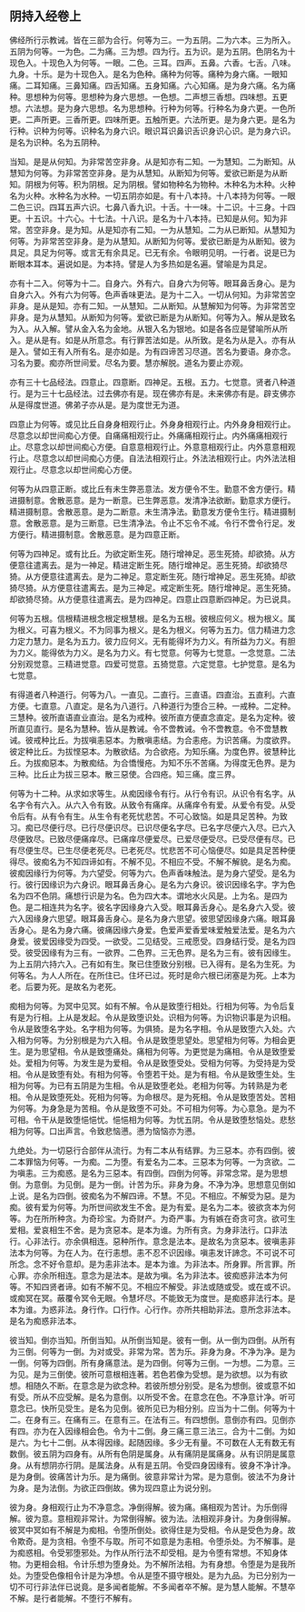## 阴持入经卷上

佛经所行示教诫。皆在三部为合行。何等为三。一为五阴。二为六本。三为所入。五阴为何等。一为色。二为痛。三为想。四为行。五为识。是为五阴。色阴名为十现色入。十现色入为何等。一眼。二色。三耳。四声。五鼻。六香。七舌。八味。九身。十乐。是为十现色入。是名为色种。痛种为何等。痛种为身六痛。一眼知痛。二耳知痛。三鼻知痛。四舌知痛。五身知痛。六心知痛。是为身六痛。名为痛种。思想种为何等。思想种为身六思想。一色想。二声想三香想。四味想。五更想。六法想。是为身六思想。名为思想种。行种为何等。行种名为身六更。一色所更。二声所更。三香所更。四味所更。五触所更。六法所更。是为身六更。是名为行种。识种为何等。识种名为身六识。眼识耳识鼻识舌识身识心识。是为身六识。是名为识种。名为五阴种。

当知。是是从何知。为非常苦空非身。从是知亦有二知。一为慧知。二为断知。从慧知为何等。为非常苦空非身。是为从慧知。从断知为何等。爱欲已断是为从断知。阴根为何等。积为阴根。足为阴根。譬如物种名为物种。木种名为木种。火种名为火种。水种名为水种。一切五阴亦如是。有十八本持。十八本持为何等。一眼二色三识。四耳五声六识。七鼻八香九识。十舌。十一味。十二识。十三身。十四更。十五识。十六心。十七法。十八识。是名为十八本持。已知是从何。知为非常。苦空非身。是为知。从是知亦有二知。一为从慧知。二为从已断知。从慧知为何等。为非常苦空非身。是为从慧知。从断知为何等。爱欲已断是为从断知。彼为具足。具足为何等。或言无有余具足。已无有余。令眼明见明。一行者。说是已为断眼本耳本。遍说如是。为本持。譬是人为多热如是名遍。譬喻是为具足。

亦有十二入。何等为十二。自身六。外有六。自身六为何等。眼耳鼻舌身心。是为自身六入。外有六为何等。色声香味更法。是为十二入。一切从何知。为非常苦空非身。是从是知。亦有二知。一从慧知。二从断知。从慧解知为何等。为非常苦空非身。是为从慧知。从断知为何等。爱欲已断是为从断知。何等为入。解从是致名为入。从入解。譬从金入名为金地。从银入名为银地。如是各各应是譬喻所从所入。是从是有。如是从所意念。有行罪苦法如是。从所致。是名为从是入。亦有从是入。譬如王有入所有名。是亦如是。为有四谛苦习尽道。苦名为要语。身亦念。习名为要。痴亦所世间爱。尽名为要。慧亦解脱。道名为要止亦观。

亦有三十七品经法。四意止。四意断。四神足。五根。五力。七觉意。贤者八种道行。是为三十七品经法。过去佛亦有是。现在佛亦有是。未来佛亦有是。辟支佛亦从是得度世道。佛弟子亦从是。是为度世无为道。

四意止为何等。或见比丘自身身相观行止。外身身相观行止。内外身身相观行止。尽意念以却世间痴心方便。自痛痛相观行止。外痛痛相观行止。内外痛痛相观行止。尽意念以却世间痴心方便。自意意相观行止。外意意相观行止。内外意意相观行止。尽意念以却世间痴心方便。自法法相观行止。外法法相观行止。内外法法相观行止。尽意念以却世间痴心方便。

何等为从四意正断。或比丘有未生弊恶意法。发方便令不生。勤意不舍方便行。精进摄制意。舍散恶意。是为一断意。已生弊恶意。发清净法欲断。勤意求方便行。精进摄制意。舍散恶意。是为二断意。未生清净法。勤意发方便令生行。精进摄制意。舍散恶意。是为三断意。已生清净法。令止不忘令不减。令行不啻令行足。发方便行。精进摄制意。舍散恶意。是为四意正断。

何等为四神足。或有比丘。为欲定断生死。随行增神足。恶生死猗。却欲猗。从方便意往遣离去。是为一神足。精进定断生死。随行增神足。恶生死猗。却欲猗尽猗。从方便意往遣离去。是为二神足。意定断生死。随行增神足。恶生死猗。却欲猗尽猗。从方便意往遣离去。是为三神足。戒定断生死。随行增神足。恶生死猗。却欲猗尽猗。从方便意往遣离去。是为四神足。四意止四意断四神足。为已说具。

何等为五根。信根精进根念根定根慧根。是名为五根。彼根应何义。根为根义。属为根义。可喜为根义。不为同事为根义。是名为根义。何等为五力。信力精进力念力定力慧力。是名为五力。彼力应何义。无有能得坏为力义。有所益为力义。有胆为力义。能得依为力义。是名为力义。有七觉意。何等为七觉意。一念觉意。二法分别观觉意。三精进觉意。四爱可觉意。五猗觉意。六定觉意。七护觉意。是名为七觉意。

有得道者八种道行。何等为八。一直见。二直行。三直语。四直治。五直利。六直方便。七直意。八直定。是名为八道行。八种道行为堕合三种。一戒种。二定种。三慧种。彼所直语直业直治。是名为戒种。彼所直方便直念直定。是名为定种。彼所直见直行。是名为慧种。皆从是教诫。令不啻教诫。令不啻教意。令不啻慧教诫。彼戒种比丘。为拔嗔恚惡本。为散嗔恚结。为合恚疮。为识苦痛。为度欲界。彼定种比丘。为拔悭惡本。为散欲结。为合欲疮。为知乐痛。为度色界。彼慧种比丘。为拔痴惡本。为散痴结。为合憍慢疮。为知不乐不苦痛。为得度无色界。是为三种。比丘止为拔三惡本。散三惡使。合四疮。知三痛。度三界。

何等为十二种。从求如求等生。从痴因缘令有行。从行令有识。从识令有名字。从名字令有六入。从六入令有致。从致令有痛痒。从痛痒令有爱。从爱令有受。从受令后有。从有令有生。从生令有老死忧悲苦。不可心致恼。如是具足苦种。为致习。痴已尽便行尽。已行尽便识尽。已识尽便名字尽。已名字尽便六入尽。已六入尽便致尽。已致尽便痛痒尽。已痛痒尽便爱尽。已爱尽便受尽。已受尽便有尽。已有尽便生尽。已生尽便老死尽。已老死尽。忧悲苦不可心恼便尽。如是具足苦种便得尽。彼痴名为不知四谛如有。不解不见。不相应不受。不解不解貌。是名为痴。彼痴因缘行为何等。为六望受。何等为六。色声香味触法。是为身六望受。是名为行。彼行因缘识为六身识。眼耳鼻舌身心。是名为六身识。彼识因缘名字。字为色名为四不色阴。痛想行识是为名。色为四大本。谓地水火风是。上为名。是四为色。是二相连共为名字。彼名字因缘身六入受。眼耳鼻舌身心。是名身六入受。彼六入因缘身六思望。眼耳鼻舌身心。是名为身六思望。彼思望因缘身六痛。眼耳鼻舌身心。是名为身六痛。彼痛因缘六身爱。色爱声爱香爱味爱触爱法爱。是名为六身爱。彼爱因缘受为四受。一欲受。二见结受。三戒愿受。四身结行受。是名为四受。彼受因缘有为三有。一欲界。二色界。三无色界。是名为三有。彼有因缘生。为上五阴六持六入。己有如有生。聚已住堕致分别根。已入得有。是名为生死。为何等名。为人人所在。在所住已。住坏已过。死时是命六根已闭塞是为死。上本为老。后要为死。是故名为老死。

痴相为何等。为冥中见冥。如有不解。令从是致堕行相处。行相为何等。为令后复有是为行相。上从是发起。令从是致堕识处。识相为何等。为识物识事是为识相。令从是致堕名字处。名字相为何等。为俱猗。是为名字相。令从是致堕六入处。六入相为何等。为分别根是为六入相。令从是致堕思望处。思望相为何等。为相会更生。是为思望相。令从是致堕痛处。痛相为何等。为更觉是为痛相。令从是致堕爱处。爱相为何等。为发生是为爱相。令从是致堕受处。受相为何等。为受持是为受相。令从是致堕有处。有相为何等。令堕若干处。是为有相。令从是致堕生处。生相为何等。为已有五阴是为生相。令从是致堕老处。老相为何等。为转熟是为老相。令从是致堕死处。死相为何等。为命根尽。是为死相。令从是致堕苦处。苦相为何等。为身急是为苦相。令从是致堕不可处。不可相为何等。为心意急。是为不可相。令干从是致堕悒悒忧。悒悒相为何等。为忧五阴。令从是致堕愁恼处。悲愁相为何等。口出声言。令致悲恼懑。懑为恼恼亦为懑。

九绝处。为一切惡行合部伴从流行。为有二本从有结罪。为三惡本。亦有四倒。彼二本罪恼为何等。一为痴。二为堕。有爱名为二本。三惡本为何等。一为贪欲。二为嗔恚。三为痴惑。是名为三惡本。有四倒。四倒为何等。非常念常。是为思想倒。为意倒。为见倒。是为一倒。计苦为乐。非身为身。不净为净。思想意见倒如上说。是名为四倒。彼痴名为不解四谛。不慧。不见。不相应。不解受为惡。是为痴。彼有爱为何等。为所世间欲发生不舍。是为有爱。是名为二本。彼欲贪本为何等。为在所所种贪。为奇珍宝。为奇财产。为奇严事。为有嫉在奇贪可贪。欲可生爱相。爱哀相生不舍。是为贪惡本。是本为谁。为所有贪。为身非法行。口非法行。心非法行。亦余俱相连。惡种所作。意念是法本。是故名为贪惡本。彼嗔恚非法本为何等。为在人为。在行恚想。恚不忍不识因缘。嗔恚发讦諦念。不可说不可所念。念不好令意却。是为恚非法本。是本为谁。为非法本。所身罪。所言罪。所心罪。亦余所相连。意念为是法本。是故为嗔。名为非法本。彼痴惑非法本为何等。不知四贤者谛。如有不解不见。不相应不解受。非法或随或受。或在或不识。或痴冥在冥。蔽覆令冥令无眼。令慧坏尽。不能致无为度世。是痴惑非法行本。是本为谁。为惑非法。身行作。口行作。心行作。亦所共相助非法。意所念非法本。是名为痴惑非法本。

彼当知。倒亦当知。所倒当知。从所倒当知是。彼有一倒。从一倒为四倒。从所有为三倒。何等为一倒。为对或受。非常为常。苦为乐。非身为身。不净为净。是为一倒。何等为四倒。所有身痛意法。是为四倒。何等为三倒。一为想。二为意。三为见。是为三倒使。彼所可意根相连著。若色若像为受想。是为欲想。以为有欲想。相随久不断。在意念是为欲念种。若彼所想分别受。是名为想倒。彼或意不如有受。所从不应受解。是名为意倒。以所受不舍。在意念在色。不净意计净。听可意念已。快所见受生。是名为见倒。彼所见已为相分别。应当为十二倒。何等为十二。在身有三。在痛有三。在意有三。在法有三。有四想倒。意倒亦有四。见倒亦有四。亦为在入因缘相会色。令为十二倒。身三痛三意三法三。合为十二倒。为如是六。为七十二倒。从本得因缘。起随因缘。多少无有量。不可数在人无有数无有数倒。彼五阴为四身有。从所有色阴是属身。从有痛阴是属痛身。从有识阴是属意身。从有想阴亦行阴。是属法身。从有是五阴。令受四身因缘有。彼身不净计净。是为身倒。彼痛苦计为乐。是为痛倒。彼意非常计为常。是为意倒。彼法不为身计为身。是为法倒。为欲正四倒故。佛为现四意止为说分别。

彼为身。身相观行止为不净意念。净倒得解。彼为痛。痛相观为苦计。为乐倒得解。彼为意。意相观非常计。为常倒得解。彼为法。法相观非身计。为身倒得解。彼冥中冥如有不解是为痴相。令堕所倒处。欲得住是为受相。令从是受色为身。故令欺奇。是为贪相。令堕不与取。所可不如意是为恚相。令堕杀处。为不解事。是为痴惑相。令受邪堕邪处。为作从所行法不却受相。是为令堕有常想。不知身体物。为更相会相。令计乐想为堕身处。为不解所法相。为有身想。令堕是为是我所处。为堕受色像相令计是为净想。令从是堕不摄守根处。是为九品。为已分别为一切不可行非法伴已说竟。是多闻者能解。不多闻者卒不解。是为慧人能解。不慧卒不解。是行者能解。不堕行不解有。
